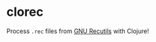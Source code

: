 # clorec

Process `.rec` files from [GNU Recutils](https://www.gnu.org/software/recutils/) with Clojure!
